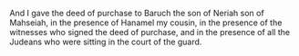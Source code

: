 And I gave the deed of purchase to Baruch the son of Neriah son of Mahseiah, in the presence of Hanamel my cousin, in the presence of the witnesses who signed the deed of purchase, and in the presence of all the Judeans who were sitting in the court of the guard.
